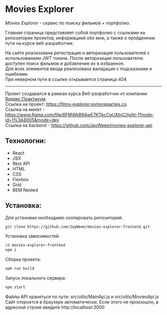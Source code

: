 # Movies Explorer 

_Movies Explorer - сервис по поиску фильмов + портфолио._  

Главная страница представляет собой портфолио с ссылками на репозитории проектов, информацией обо мне, а также о пройденном пути на курсе веб-разработчик.  

На сайте реализована регистрация и авторизация пользователей с использованием JWT токена. После авторизации пользователю доступен поиск фильмов и добавление их в избранное.  
Для всех элементов ввода реализована валидация с подсказками и ошибками.  
При неверном пути в ссылке открывается страница 404

***

Проект создавался в рамках курса Веб-разработчик от компании [Яндекс.Практикум](https://practicum.yandex.ru/).  
Ссылка на проект: https://films-explorer.nomoreparties.co  
Ссылка на мекет - https://www.figma.com/file/6FMWkB94wE7KTkcCgUXtnC/light-1?node-id=1%3A8005&mode=dev  
Ссылка на backend - https://github.com/JayWeee/movies-explorer-api

## Технологии:
- React
- JSX
- Rest API
- HTML
- CSS
- Flexbox
- Grid
- BEM Nested

## Установка:
Для установки необходимо скопировать репозиторий:
```Bash
git clone https://github.com/JayWeee/movies-explorer-frontend.git
```
Установка зависимостей:
```Bash
cd movies-explorer-frontend
npm i
```
Сборка проекта:
```Bash
npm run build
```
Запуск локального сервера:
```Bash
npm start
```
Файлы API храняться по пути: src/utils/MainApi.js и src/utils/MoviesApi.js  
Сайт откроется в браузере автоматически. Если этого не произошло, в адресной строке введите http://localhost:3000
